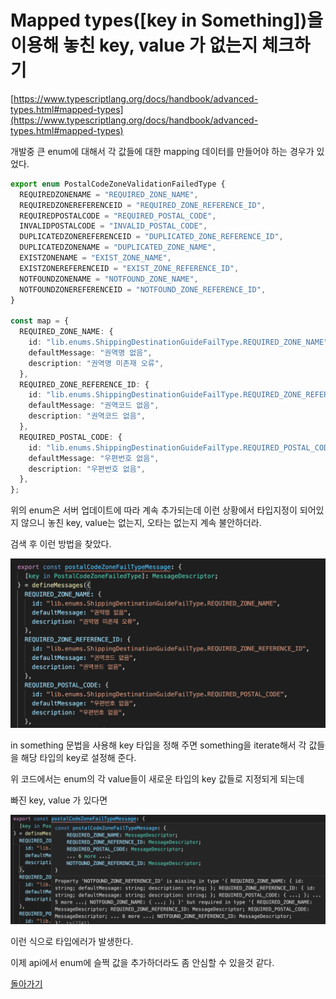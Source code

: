 # Mapped types([key in Something])을 이용해 놓친 key, value 가 없는지 체크하기

[https://www.typescriptlang.org/docs/handbook/advanced-types.html#mapped-types](https://www.typescriptlang.org/docs/handbook/advanced-types.html#mapped-types)

개발중 큰 enum에 대해서 각 값들에 대한 mapping 데이터를 만들어야 하는 경우가 있었다.

```ts
export enum PostalCodeZoneValidationFailedType {
  REQUIREDZONENAME = "REQUIRED_ZONE_NAME",
  REQUIREDZONEREFERENCEID = "REQUIRED_ZONE_REFERENCE_ID",
  REQUIREDPOSTALCODE = "REQUIRED_POSTAL_CODE",
  INVALIDPOSTALCODE = "INVALID_POSTAL_CODE",
  DUPLICATEDZONEREFERENCEID = "DUPLICATED_ZONE_REFERENCE_ID",
  DUPLICATEDZONENAME = "DUPLICATED_ZONE_NAME",
  EXISTZONENAME = "EXIST_ZONE_NAME",
  EXISTZONEREFERENCEID = "EXIST_ZONE_REFERENCE_ID",
  NOTFOUNDZONENAME = "NOTFOUND_ZONE_NAME",
  NOTFOUNDZONEREFERENCEID = "NOTFOUND_ZONE_REFERENCE_ID",
}

const map = {
  REQUIRED_ZONE_NAME: {
    id: "lib.enums.ShippingDestinationGuideFailType.REQUIRED_ZONE_NAME",
    defaultMessage: "권역명 없음",
    description: "권역명 미존재 오류",
  },
  REQUIRED_ZONE_REFERENCE_ID: {
    id: "lib.enums.ShippingDestinationGuideFailType.REQUIRED_ZONE_REFERENCE_ID",
    defaultMessage: "권역코드 없음",
    description: "권역코드 없음",
  },
  REQUIRED_POSTAL_CODE: {
    id: "lib.enums.ShippingDestinationGuideFailType.REQUIRED_POSTAL_CODE",
    defaultMessage: "우편번호 없음",
    description: "우편번호 없음",
  },
};
```

위의 enum은 서버 업데이트에 따라 계속 추가되는데 이런 상황에서 타입지정이 되어있지 않으니
놓친 key, value는 없는지, 오타는 없는지 계속 불안하더라.

검색 후 이런 방법을 찾았다.

![key-in](./key-in.png)

in something 문법을 사용해 key 타입을 정해 주면 something을 iterate해서 각 값들을 해당 타입의 key로 설정해 준다.

위 코드에서는 enum의 각 value들이 새로운 타입의 key 값들로 지정되게 되는데

빠진 key, value 가 있다면

![type-error.png](./type-error.png)

이런 식으로 타입에러가 발생한다.

이제 api에서 enum에 슬쩍 값을 추가하더라도 좀 안심할 수 있을것 같다.

[돌아가기](../../README.md)
